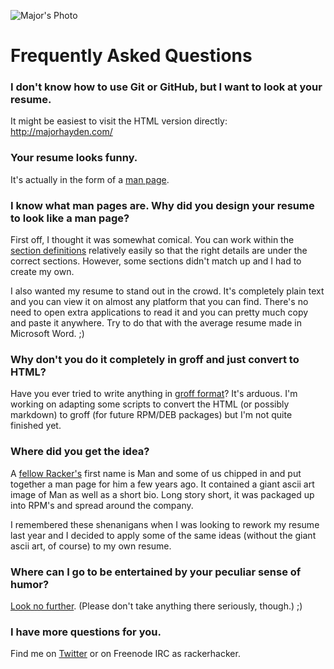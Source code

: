 ![Major's Photo](http://cdn.rackerhacker.com/wp-content/uploads/2010/12/paper_on_head_cropped-150x150.jpg)
# Frequently Asked Questions

### I don't know how to use Git or GitHub, but I want to look at your resume.
It might be easiest to visit the HTML version directly: http://majorhayden.com/

### Your resume looks funny.
It's actually in the form of a [man page](http://en.wikipedia.org/wiki/Man_page).

### I know what man pages are. Why did you design your resume to look like a man page?
First off, I thought it was somewhat comical.  You can work within the [section definitions](http://en.wikipedia.org/wiki/Man_page#Manual_sections) relatively easily so that the right details are under the correct sections.  However, some sections didn't match up and I had to create my own.

I also wanted my resume to stand out in the crowd.  It's completely plain text and you can view it on almost any platform that you can find.  There's no need to open extra applications to read it and you can pretty much copy and paste it anywhere.  Try to do that with the average resume made in Microsoft Word. ;)

### Why don't you do it completely in groff and just convert to HTML?
Have you ever tried to write anything in [groff format](http://linux.die.net/man/7/groff)?  It's arduous.  I'm working on adapting some scripts to convert the HTML (or possibly markdown) to groff (for future RPM/DEB packages) but I'm not quite finished yet.

### Where did you get the idea?
A [fellow Racker's](http://www.linkedin.com/pub/man-chung/30/180/b7b) first name is Man and some of us chipped in and put together a man page for him a few years ago.  It contained a giant ascii art image of Man as well as a short bio.  Long story short, it was packaged up into RPM's and spread around the company.

I remembered these shenanigans when I was looking to rework my resume last year and I decided to apply some of the same ideas (without the giant ascii art, of course) to my own resume.

### Where can I go to be entertained by your peculiar sense of humor?
[Look no further](http://thesocialnerd.com). (Please don't take anything there seriously, though.) ;)

### I have more questions for you.
Find me on [Twitter](http://twitter.com/rackerhacker) or on Freenode IRC as rackerhacker.